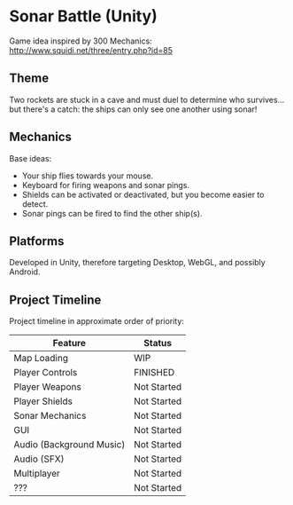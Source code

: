 # Sonar Battle (Unity)

Game idea inspired by 300 Mechanics: http://www.squidi.net/three/entry.php?id=85

## Theme

Two rockets are stuck in a cave and must duel to determine who survives... but there's a catch: the ships can only see one another using sonar!

## Mechanics

Base ideas:
* Your ship flies towards your mouse. 
* Keyboard for firing weapons and sonar pings.
* Shields can be activated or deactivated, but you become easier to detect.
* Sonar pings can be fired to find the other ship(s).

## Platforms

Developed in Unity, therefore targeting Desktop, WebGL, and possibly Android.

## Project Timeline

Project timeline in approximate order of priority:

Feature | Status
--- | ---
Map Loading | WIP
Player Controls | FINISHED
Player Weapons | Not Started
Player Shields | Not Started
Sonar Mechanics | Not Started
GUI | Not Started
Audio (Background Music) | Not Started
Audio (SFX) | Not Started
Multiplayer | Not Started
??? | Not Started
